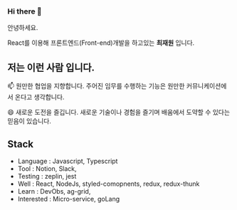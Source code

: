 ### Hi there 👋

안녕하세요.

React를 이용해 프론트엔드(Front-end)개발을 하고있는 **최재원** 입니다.

## 저는 이런 사람 입니다.
📫 원만한 협업을 지향합니다. 주어진 임무를 수행하는 기능은 원만한 커뮤니케이션에서 온다고 생각합니다.  

😄 새로운 도전을 즐깁니다. 새로운 기술이나 경험을 즐기며 배움에서 도약할 수 있다는 믿음이 있습니다.
 
## Stack

- Language : Javascript, Typescript
- Tool : Notion, Slack, 
- Testing :  zeplin, jest
- Well : React, NodeJs, styled-comopnents, redux, redux-thunk
- Learn : DevObs, ag-grid,
- Interested : Micro-service, goLang

